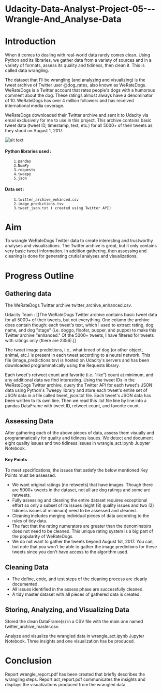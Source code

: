 # Udacity-Data-Analyst-Project-05---Wrangle-And_Analyse-Data

# Introduction

When it comes to dealing with real-world data rarely comes clean. Using Python and its libraries, we gather data from a variety of sources and in a variety of formats, assess its quality and tidiness, then clean it. This is called data wrangling.

The dataset that I'll be wrangling (and analyzing and visualizing) is the tweet archive of Twitter user @dog_rates, also known as WeRateDogs. WeRateDogs is a Twitter account that rates people's dogs with a humorous comment about the dog. These ratings almost always have a denominator of 10. WeRateDogs has over 4 million followers and has received international media coverage.

WeRateDogs downloaded their Twitter archive and sent it to Udacity via email exclusively for me to use in this project. This archive contains basic tweet data (tweet ID, timestamp, text, etc.) for all 5000+ of their tweets as they stood on August 1, 2017.

![alt text](https://raw.githubusercontent.com/niladrihere/Udacity-Data-Analyst-Project-05---Wrangle-And_Analyse-Data/master/dog-rates-social.jpg)

#### Python libraries used : 
		1.pandas
		2.NumPy
		3.requests
		4.tweepy
		5.json

#### Data set :
		1.twitter_archive_enhanced.csv
		2.image_predictions.tsv
		3.tweet_json.txt ( created using Twitter API)


# Aim

To wrangle WeRateDogs Twitter data to create interesting and trustworthy analyses and visualizations. The Twitter archive is great, but it only contains very basic tweet information. In addition gathering, then assessing and cleaning is done for generating crutial analyses and visualizations.

# Progress Outline

## Gathering data

The WeRateDogs Twitter archive twitter_archive_enhanced.csv.

Udacity Team : [[The WeRateDogs Twitter archive contains basic tweet data for all 5000+ of their tweets, but not everything. One column the archive does contain though: each tweet's text, which I used to extract rating, dog name, and dog "stage" (i.e. doggo, floofer, pupper, and puppo) to make this Twitter archive "enhanced." Of the 5000+ tweets, I have filtered for tweets with ratings only (there are 2356).]]

The tweet image predictions, i.e., what breed of dog (or other object, animal, etc.) is present in each tweet according to a neural network. This file (image_predictions.tsv) is hosted on Udacity's servers and has been downloaded programmatically using the Requests library.

Each tweet's retweet count and favorite (i.e. "like") count at minimum, and any additional data we find interesting. Using the tweet IDs in the WeRateDogs Twitter archive, query the Twitter API for each tweet's JSON data using Python's Tweepy library and store each tweet's entire set of JSON data in a file called tweet_json.txt file. Each tweet's JSON data has been written to its own line. Then we read this .txt file line by line into a pandas DataFrame with tweet ID, retweet count, and favorite count.
	
## Assessing Data

After gathering each of the above pieces of data, assess them visually and programmatically for quality and tidiness issues. We detect and document eight quality issues and two tidiness issues in wrangle_act.ipynb Jupyter Notebook. 


#### Key Points

To meet specifications, the issues that satisfy the below mentioned Key Points must be assessed.

- We want original ratings (no retweets) that have images. Though there are 5000+ tweets in the dataset, not all are dog ratings and some are retweets.
- Fully assessing and cleaning the entire dataset requires exceptional effort so only a subset of its issues (eight (8) quality issues and two (2) tidiness issues at minimum) need to be assessed and cleaned.
- Cleaning includes merging individual pieces of data according to the rules of tidy data.
- The fact that the rating numerators are greater than the denominators does not need to be cleaned. This unique rating system is a big part of the popularity of WeRateDogs.
- We do not want to gather the tweets beyond August 1st, 2017. You can, but note that you won't be able to gather the image predictions for these tweets since you don't have access to the algorithm used.




## Cleaning Data

- The define, code, and test steps of the cleaning process are clearly documented.
- All issues identified in the assess phase are successfully cleaned.
- A tidy master dataset with all pieces of gathered data is created.


## Storing, Analyzing, and Visualizing Data

Stored the clean DataFrame(s) in a CSV file with the main one named twitter_archive_master.csv.

Analyze and visualize the wrangled data in wrangle_act.ipynb Jupyter Notebook. Three insights and one visualization has be produced.


# Conclusion

Report wrangle_report.pdf has been created that briefly describes the wrangling steps.
Report act_report.pdf communicates the insights and displays the visualizations produced from the wrangled data.


